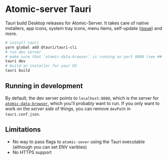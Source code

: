 # Atomic-server Tauri

Tauri build Desktop releases for Atomic-Server.
It takes care of native installers, app icons, system tray icons, menu items, self-update ([issue](https://github.com/joepio/atomic-data-rust/issues/158)) and more.

```sh
# install tauri
yarn global add @tauri/tauri-cli
# run dev server
# make sure that `atomic-data-browser` is running on port 8080 (see ## Running in development)
tauri dev
# build an installer for your OS
tauri build
```

## Running in development

By default, the dev server points to `localhost:8080`, which is the server for [`atomic-data-browser`](https://github.com/joepio/atomic-data-browser/), which you'll probably want to run.
If you only want to work on the _server side_ of things, you can remove `devPath` in `tauri.conf.json`.

## Limitations

- No way to pass flags to `atomic-sever` using the Tauri executable (although you can set ENV varibles)
- No HTTPS support
